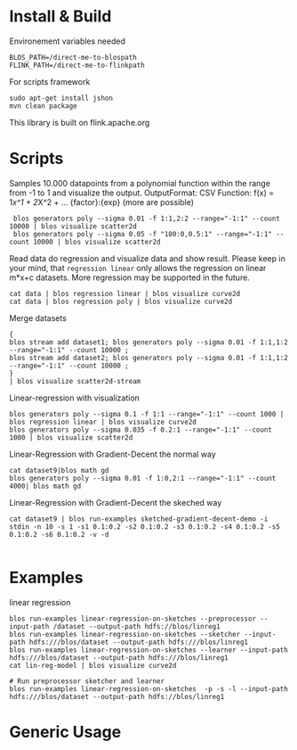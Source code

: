 Install & Build
=============
Environement variables needed
```
BLOS_PATH=/direct-me-to-blospath
FLINK_PATH=/direct-me-to-flinkpath
```

For scripts framework
```
sudo apt-get install jshon
mvn clean package
```

This library is built on flink.apache.org


Scripts
=============


Samples 10.000 datapoints from a polynomial function within the range from -1 to 1 and visualize the output.
OutputFormat: CSV
Function: f(x) = 1*x^1 + 2*X^2 + ... {factor}:{exp} (more are possible)
```
 blos generators poly --sigma 0.01 -f 1:1,2:2 --range="-1:1" --count 10000 | blos visualize scatter2d
 blos generators poly --sigma 0.05 -f "100:0,0.5:1" --range="-1:1" --count 10000 | blos visualize scatter2d
 ```

Read data do regression and visualize data and show result. Please keep in your mind, that `regression linear` only allows the regression on linear m*x+c datasets. More regression may be supported in the future.

```
cat data | blos regression linear | blos visualize curve2d
cat data | blos regression poly | blos visualize curve2d
```

Merge datasets
```
{
blos stream add dataset1; blos generators poly --sigma 0.01 -f 1:1,1:2 --range="-1:1" --count 10000 ;
blos stream add dataset2; blos generators poly --sigma 0.01 -f 1:1,1:2 --range="-1:1" --count 10000 ;
}
| blos visualize scatter2d-stream
```

Linear-regression with visualization
```
blos generators poly --sigma 0.1 -f 1:1 --range="-1:1" --count 1000 | blos regression linear | blos visualize curve2d
blos generators poly --sigma 0.035 -f 0.2:1 --range="-1:1" --count 1000 | blos visualize scatter2d
```

Linear-Regression with Gradient-Decent the normal way
```
cat dataset9|blos math gd
blos generators poly --sigma 0.01 -f 1:0,2:1 --range="-1:1" --count 4000| blos math gd
```

Linear-Regression with Gradient-Decent the skeched way
```
cat dataset9 | blos run-examples sketched-gradient-decent-demo -i stdin -n 10 -s 1 -s1 0.1:0.2 -s2 0.1:0.2 -s3 0.1:0.2 -s4 0.1:0.2 -s5 0.1:0.2 -s6 0.1:0.2 -v -d
```

```
```

Examples
=============
linear regression
```
blos run-examples linear-regression-on-sketches --preprocessor --input-path /dataset --output-path hdfs://blos/linreg1
blos run-examples linear-regression-on-sketches --sketcher --input-path hdfs:///blos/dataset --output-path hdfs:///blos/linreg1
blos run-examples linear-regression-on-sketches --learner --input-path hdfs:///blos/dataset --output-path hdfs:///blos/linreg1 
cat lin-reg-model | blos visualize curve2d

# Run preprocessor sketcher and learner
blos run-examples linear-regression-on-sketches  -p -s -l --input-path hdfs:///blos/dataset --output-path hdfs://blos/linreg1
```

Generic Usage
=============

